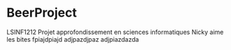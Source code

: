# BeerProject
LSINF1212 Projet approfondissement en sciences informatiques 
Nicky aime les bites
fpiajdpiajd	adjpazdjpaz
adjpiazdazda
